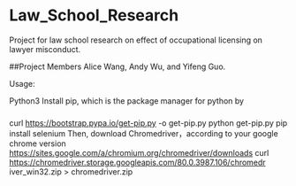 # Law_School_Research
Project for law school research on effect of occupational licensing on lawyer misconduct.

##Project Members
Alice Wang, Andy Wu, and Yifeng Guo.

Usage:

Python3
Install pip, which is the package manager for python by
###
curl https://bootstrap.pypa.io/get-pip.py -o get-pip.py
python get-pip.py
pip install selenium
Then, download Chromedriver，according to your google chrome version
https://sites.google.com/a/chromium.org/chromedriver/downloads
curl
https://chromedriver.storage.googleapis.com/80.0.3987.106/chromedr
iver_win32.zip > chromedriver.zip
